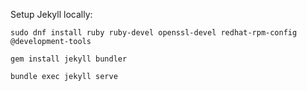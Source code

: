 Setup Jekyll locally:

```
sudo dnf install ruby ruby-devel openssl-devel redhat-rpm-config @development-tools

gem install jekyll bundler

bundle exec jekyll serve
```
